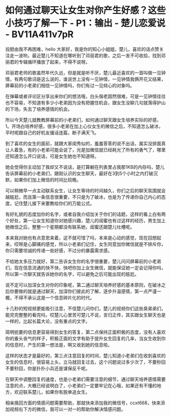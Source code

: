 # 如何通过聊天让女生对你产生好感？这些小技巧了解一下 - P1：输出 - 楚儿恋爱说 - BV11A411v7pR

投胆由我不再困难，hello 大家好，我是你的知心小姐姐，楚儿，喜欢的话点赞关注走一波哟，最近楚儿不知道在哪听到了邓丽君的歌，之后一发不可收拾，找到邓丽君的专辑循环播放了起来，不得不说呀。

邓丽君老师的歌虽然年代久远，但是就是听不厌，楚儿最近喜欢的一首叫做一见钟情，有两句歌词是这么说的，谁说世上没有一见钟情，一见钟情我俩开花又结果，屏幕前的小老弟们相信一见钟情吗，你们有过一见倾心的对象吗。

在弹幕或者评论区分享出来你们的想法哦，白头偕老固然很难，可是一见钟情往往也不容易，不知道有多少小老弟因为没有把握住机会，跟女生没聊几句就落得护山的下场，失去了培养感情的机会。

所以今天楚儿就教教屏幕前的小老弟们，如何通过聊天跟女生培养实际的好感，1。开场白培养好感，很多小老弟在加上心仪女生的微信之后，不知道怎么破冰，平时呢跟自己的好机友骚话连篇，断子满天飞。

到了喜欢的女生的面前，就跟大家闺秀似的，羞羞答答的说不出话，属实没排面真让人着急，有的小老弟可能会说了，光是加微信就已经耗光了所有的勇气了，哪里还知道怎么开口说话，可是女生她也不知道呀。

她会觉得你主动加了我却又不说话，是打算躺在列表里占我那1KB的内存吗，楚儿告诉屏幕前的小老弟们，跟刚认识的女生聊天，最好在3到5个小时之内打破沉默，如果你们加上微信的时间比较晚。

可以稍微早一点主动联系女生，让女生等待的时间越久，你们之后的聊天氛围就会越尴尬，而且第一条信息很重要，不只是为了破冰，也是为了传递你自己内心的态度，记住楚儿接下来要教给你们的万能公式。

有好礼貌的态度加你的名字，或者自我介绍加关于你们的话题，这样的看上白有两个好处，第一让女生知道你对她感兴趣，楚儿的闺蜜也有过这样的经历，男生加上她微信之后，整整一个星期都没有联系她，闺蜜还跟楚儿吐槽呢。

本来我对她也有点意思来着，这不就可惜了吗，本来是心动的感觉，现在回想起来，哎呀是心脚痛的感觉，所以小老弟们记住，女生同意加你微信就是不排斥你，你只需要坦诚的传递一些好感，不过分的暴露需求感。

不给她太多压力就好，第二告诉女生你的名字很重要，楚儿问问屏幕前的小老弟们，现在信息流通的快不快，快吧你加上女生微信，就能保证她一定会记得你吗，所以第一次聊天就告诉她你的名字，可以避免之后可能出现的尴尬。

说不定可以加深女生对你的印象呢，第二通过聊天培养好感的基本原则，在破冰之后你要做的就是通过聊天，加深你们彼此的了解，逐步升温感情，第一点严谨一概，不得不承认这是一个信息碎片化的时代。

十几秒的短视频更能吸引注意，不信楚儿问你们，楚儿的视频你们这些臭弟弟们，能完完整整的看完吗，哎楚儿心里苦可楚儿不说，言归正传，其实跟女生聊天也是一样的，比起长篇大论，没有重点的文字。

简明扼要的信息更容易得到女生的答复，第二点保持正面积极的态度，没有人喜欢你的垂头丧气的样子，积极正面的文字有助于提升女生回复的几率，当女生收到你的信息时，产生的第一想法是，啊又收到她的信息啦。

这样的状态才是最好的，第三点注意回复的时间，楚儿知道小老弟们在收到喜欢的女生的信息时，很容易上头，立马就回复过去，这个问题说过多少次了，不要秒回不要秒回，你是扑扑小兵还是谋保反千呢。

在聊天中调整回复的速度，也是小老弟们需要注意的细节，通过聊天培养感情需要注意的点，大概已经说明白了，小老弟们一定要牢记在心哦，如果还有不懂的地方，欢迎联系楚儿，如果你有脱单追女生。

相亲挽回方面的情感问题需要帮助，那就快来添加我的微信号，ccxt668，快来添加视频右下方的微信，我可以一对一的帮助你解决情感问题。